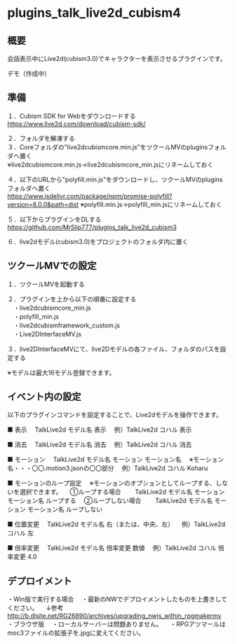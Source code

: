 # plugins_talk_live2d_cubism4

## 概要
会話表示中にLive2d(cubism3.0)でキャラクターを表示させるプラグインです。

デモ（作成中）

## 準備
１．Cubism SDK for Webをダウンロードする<br>
https://www.live2d.com/download/cubism-sdk/

２．フォルダを解凍する<br>
３．Coreフォルダの"live2dcubismcore.min.js"をツクールMVのpluginsフォルダへ置く<br>
※live2dcubismcore.min.js→live2dcubismcore_min.jsにリネームしておく<br>

４．以下のURLから"polyfill.min.js"をダウンロードし、ツクールMVのpluginsフォルダへ置く<br>
https://www.jsdelivr.com/package/npm/promise-polyfill?version=8.0.0&path=dist
※polyfill.min.js→polyfill_min.jsにリネームしておく<br>

５．以下からプラグインをDLする<br>
https://github.com/MrSlip777/plugins_talk_live2d_cubism3

６．live2dモデル(cubism3.0)をプロジェクトのフォルダ内に置く<br>

## ツクールMVでの設定
１．ツクールMVを起動する<br>

２．プラグインを上から以下の順番に設定する<br>
　・live2dcubismcore_min.js<br>
　・polyfill_min.js<br>
　・live2dcubismframework_custom.js<br>
　・Live2DInterfaceMV.js<br>

３．live2DInterfaceMVにて、live2Dモデルの各ファイル、フォルダのパスを設定する<br>

※モデルは最大16モデル登録できます。<br>

## イベント内の設定
以下のプラグインコマンドを設定することで、Live2dモデルを操作できます。<br>

■ 表示
　TalkLive2d モデル名 表示
　例）TalkLive2d コハル 表示

■ 消去
　TalkLive2d モデル名 消去
　例）TalkLive2d コハル 消去

■ モーション
　TalkLive2d モデル名 モーション モーション名
　※モーション名・・・〇〇.motion3.jsonの〇〇部分
　例）TalkLive2d コハル Koharu

■ モーションのループ設定
　※モーションのオプションとしてループする、しないを選択できます。
　①ループする場合
　　TalkLive2d モデル名 モーション モーション名 ループする
　②ループしない場合
　　TalkLive2d モデル名 モーション モーション名 ループしない

■ 位置変更
　TalkLive2d モデル名 右（または、中央、左）
　例）TalkLive2d コハル 左

■ 倍率変更
　TalkLive2d モデル名 倍率変更 数値
　例）TalkLive2d コハル 倍率変更 4.0

## デプロイメント
・Win版で実行する場合
　・最新のNWでデプロイメントしたものを上書きしてください。
　↓参考
　http://b.dlsite.net/RG26890/archives/upgrading_nwjs_within_rpgmakermv
・ブラウザ版
　・ローカルサーバーは問題ありません。
　・RPGアツマールはmoc3ファイルの拡張子を.jpgに変えてください。

